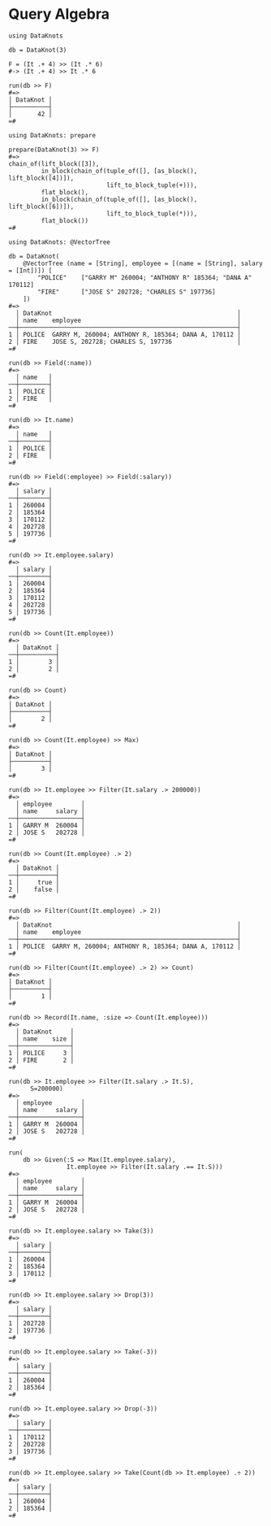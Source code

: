 # Query Algebra

    using DataKnots

    db = DataKnot(3)

    F = (It .+ 4) >> (It .* 6)
    #-> (It .+ 4) >> It .* 6

    run(db >> F)
    #=>
    │ DataKnot │
    ├──────────┤
    │       42 │
    =#

    using DataKnots: prepare

    prepare(DataKnot(3) >> F)
    #=>
    chain_of(lift_block([3]),
             in_block(chain_of(tuple_of([], [as_block(), lift_block([4])]),
                               lift_to_block_tuple(+))),
             flat_block(),
             in_block(chain_of(tuple_of([], [as_block(), lift_block([6])]),
                               lift_to_block_tuple(*))),
             flat_block())
    =#

    using DataKnots: @VectorTree

    db = DataKnot(
        @VectorTree (name = [String], employee = [(name = [String], salary = [Int])]) [
            "POLICE"    ["GARRY M" 260004; "ANTHONY R" 185364; "DANA A" 170112]
            "FIRE"      ["JOSE S" 202728; "CHARLES S" 197736]
        ])
    #=>
      │ DataKnot                                                   │
      │ name    employee                                           │
    ──┼────────────────────────────────────────────────────────────┤
    1 │ POLICE  GARRY M, 260004; ANTHONY R, 185364; DANA A, 170112 │
    2 │ FIRE    JOSE S, 202728; CHARLES S, 197736                  │
    =#

    run(db >> Field(:name))
    #=>
      │ name   │
    ──┼────────┤
    1 │ POLICE │
    2 │ FIRE   │
    =#

    run(db >> It.name)
    #=>
      │ name   │
    ──┼────────┤
    1 │ POLICE │
    2 │ FIRE   │
    =#

    run(db >> Field(:employee) >> Field(:salary))
    #=>
      │ salary │
    ──┼────────┤
    1 │ 260004 │
    2 │ 185364 │
    3 │ 170112 │
    4 │ 202728 │
    5 │ 197736 │
    =#

    run(db >> It.employee.salary)
    #=>
      │ salary │
    ──┼────────┤
    1 │ 260004 │
    2 │ 185364 │
    3 │ 170112 │
    4 │ 202728 │
    5 │ 197736 │
    =#

    run(db >> Count(It.employee))
    #=>
      │ DataKnot │
    ──┼──────────┤
    1 │        3 │
    2 │        2 │
    =#

    run(db >> Count)
    #=>
    │ DataKnot │
    ├──────────┤
    │        2 │
    =#

    run(db >> Count(It.employee) >> Max)
    #=>
    │ DataKnot │
    ├──────────┤
    │        3 │
    =#

    run(db >> It.employee >> Filter(It.salary .> 200000))
    #=>
      │ employee        │
      │ name     salary │
    ──┼─────────────────┤
    1 │ GARRY M  260004 │
    2 │ JOSE S   202728 │
    =#

    run(db >> Count(It.employee) .> 2)
    #=>
      │ DataKnot │
    ──┼──────────┤
    1 │     true │
    2 │    false │
    =#

    run(db >> Filter(Count(It.employee) .> 2))
    #=>
      │ DataKnot                                                   │
      │ name    employee                                           │
    ──┼────────────────────────────────────────────────────────────┤
    1 │ POLICE  GARRY M, 260004; ANTHONY R, 185364; DANA A, 170112 │
    =#

    run(db >> Filter(Count(It.employee) .> 2) >> Count)
    #=>
    │ DataKnot │
    ├──────────┤
    │        1 │
    =#

    run(db >> Record(It.name, :size => Count(It.employee)))
    #=>
      │ DataKnot     │
      │ name    size │
    ──┼──────────────┤
    1 │ POLICE     3 │
    2 │ FIRE       2 │
    =#

    run(db >> It.employee >> Filter(It.salary .> It.S),
          S=200000)
    #=>
      │ employee        │
      │ name     salary │
    ──┼─────────────────┤
    1 │ GARRY M  260004 │
    2 │ JOSE S   202728 │
    =#

    run(
        db >> Given(:S => Max(It.employee.salary),
                    It.employee >> Filter(It.salary .== It.S)))
    #=>
      │ employee        │
      │ name     salary │
    ──┼─────────────────┤
    1 │ GARRY M  260004 │
    2 │ JOSE S   202728 │
    =#

    run(db >> It.employee.salary >> Take(3))
    #=>
      │ salary │
    ──┼────────┤
    1 │ 260004 │
    2 │ 185364 │
    3 │ 170112 │
    =#

    run(db >> It.employee.salary >> Drop(3))
    #=>
      │ salary │
    ──┼────────┤
    1 │ 202728 │
    2 │ 197736 │
    =#

    run(db >> It.employee.salary >> Take(-3))
    #=>
      │ salary │
    ──┼────────┤
    1 │ 260004 │
    2 │ 185364 │
    =#

    run(db >> It.employee.salary >> Drop(-3))
    #=>
      │ salary │
    ──┼────────┤
    1 │ 170112 │
    2 │ 202728 │
    3 │ 197736 │
    =#

    run(db >> It.employee.salary >> Take(Count(db >> It.employee) .÷ 2))
    #=>
      │ salary │
    ──┼────────┤
    1 │ 260004 │
    2 │ 185364 │
    =#

